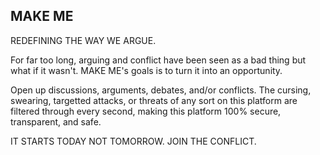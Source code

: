## MAKE ME

REDEFINING THE WAY WE ARGUE. 

For far too long, arguing and conflict have been seen as a bad thing but what if it wasn't. MAKE ME's goals is to turn it into an opportunity. 

Open up discussions, arguments, debates, and/or conflicts. The cursing, swearing, targetted attacks, or threats of any sort on this platform are filtered through every second, making this platform 100% secure, transparent, and safe.  

IT STARTS TODAY NOT TOMORROW.
JOIN THE CONFLICT.
